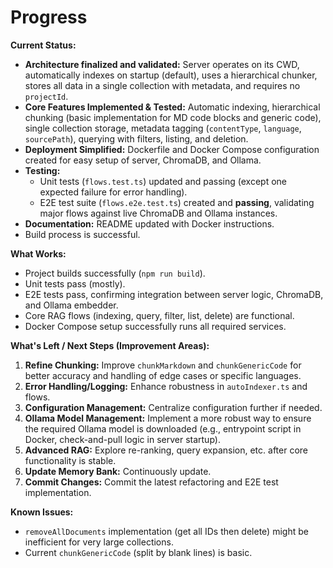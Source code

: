 <!-- Version: 1.1 | Last Updated: 2025-06-06 -->

# Progress

**Current Status:**
- **Architecture finalized and validated:** Server operates on its CWD, automatically indexes on startup (default), uses a hierarchical chunker, stores all data in a single collection with metadata, and requires no `projectId`.
- **Core Features Implemented & Tested:** Automatic indexing, hierarchical chunking (basic implementation for MD code blocks and generic code), single collection storage, metadata tagging (`contentType`, `language`, `sourcePath`), querying with filters, listing, and deletion.
- **Deployment Simplified:** Dockerfile and Docker Compose configuration created for easy setup of server, ChromaDB, and Ollama.
- **Testing:**
    - Unit tests (`flows.test.ts`) updated and passing (except one expected failure for error handling).
    - E2E test suite (`flows.e2e.test.ts`) created and **passing**, validating major flows against live ChromaDB and Ollama instances.
- **Documentation:** README updated with Docker instructions.
- Build process is successful.

**What Works:**
- Project builds successfully (`npm run build`).
- Unit tests pass (mostly).
- E2E tests pass, confirming integration between server logic, ChromaDB, and Ollama embedder.
- Core RAG flows (indexing, query, filter, list, delete) are functional.
- Docker Compose setup successfully runs all required services.

**What's Left / Next Steps (Improvement Areas):**
1.  **Refine Chunking:** Improve `chunkMarkdown` and `chunkGenericCode` for better accuracy and handling of edge cases or specific languages.
2.  **Error Handling/Logging:** Enhance robustness in `autoIndexer.ts` and flows.
3.  **Configuration Management:** Centralize configuration further if needed.
4.  **Ollama Model Management:** Implement a more robust way to ensure the required Ollama model is downloaded (e.g., entrypoint script in Docker, check-and-pull logic in server startup).
5.  **Advanced RAG:** Explore re-ranking, query expansion, etc. after core functionality is stable.
6.  **Update Memory Bank:** Continuously update.
7.  **Commit Changes:** Commit the latest refactoring and E2E test implementation.

**Known Issues:**
- `removeAllDocuments` implementation (get all IDs then delete) might be inefficient for very large collections.
- Current `chunkGenericCode` (split by blank lines) is basic.